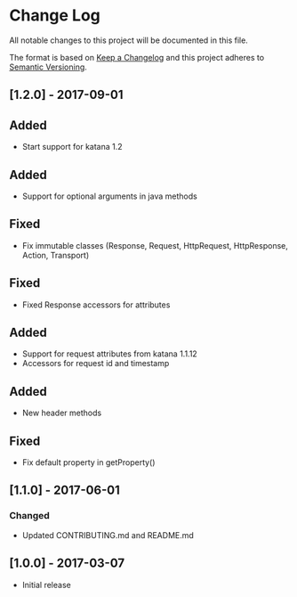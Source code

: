 # Change Log
All notable changes to this project will be documented in this file.

The format is based on [Keep a Changelog](http://keepachangelog.com/)
and this project adheres to [Semantic Versioning](http://semver.org/).

## [1.2.0] - 2017-09-01
## Added
- Start support for katana 1.2
## Added
- Support for optional arguments in java methods
## Fixed
- Fix immutable classes (Response, Request, HttpRequest, HttpResponse, Action, Transport)
## Fixed
- Fixed Response accessors for attributes
## Added
- Support for request attributes from katana 1.1.12
- Accessors for request id and timestamp
## Added
- New header methods
## Fixed
- Fix default property in getProperty()

## [1.1.0] - 2017-06-01
### Changed
- Updated CONTRIBUTING.md and README.md

## [1.0.0] - 2017-03-07
- Initial release
